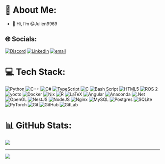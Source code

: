 # 💫 About Me:
- 👋 Hi, I’m @Julien9969


## 🌐 Socials:
[![Discord](https://img.shields.io/badge/Discord-%237289DA.svg?logo=discord&logoColor=white)](https://discord.gg/418825555316572180) [![LinkedIn](https://img.shields.io/badge/LinkedIn-%230077B5.svg?logo=linkedin&logoColor=white)](https://linkedin.com/in/julienroux9969) [![email](https://img.shields.io/badge/Email-D14836?logo=gmail&logoColor=white)](mailto:julien.roux404@gmail.com) 

# 💻 Tech Stack:
![Python](https://img.shields.io/badge/python-3670A0?style=flat&logo=python&logoColor=ffdd54) ![C++](https://img.shields.io/badge/c++-%2300599C.svg?style=flat&logo=c%2B%2B&logoColor=white) ![C#](https://img.shields.io/badge/c%23-%23239120.svg?style=flat&logo=csharp&logoColor=white) ![TypeScript](https://img.shields.io/badge/typescript-%23007ACC.svg?style=flat&logo=typescript&logoColor=white) ![C](https://img.shields.io/badge/c-%2300599C.svg?style=flat&logo=c&logoColor=white) ![Bash Script](https://img.shields.io/badge/bash_script-%23121011.svg?style=flat&logo=gnu-bash&logoColor=white) ![HTML5](https://img.shields.io/badge/html5-%23E34F26.svg?style=flat&logo=html5&logoColor=white) ![ROS 2](https://img.shields.io/badge/ros-%23181717.svg) ![yocto](https://img.shields.io/badge/yocto-%23181717.svg) ![Docker](https://img.shields.io/badge/docker-%230db7ed.svg?style=flat&logo=docker&logoColor=white)  ![Nix](https://img.shields.io/badge/NIX-5277C3.svg?style=flat&logo=NixOS&logoColor=white) ![R](https://img.shields.io/badge/r-%23276DC3.svg?style=flat&logo=r&logoColor=white) ![LaTeX](https://img.shields.io/badge/latex-%23008080.svg?style=flat&logo=latex&logoColor=white) ![Angular](https://img.shields.io/badge/angular-%23DD0031.svg?style=flat&logo=angular&logoColor=white) ![Anaconda](https://img.shields.io/badge/Anaconda-%2344A833.svg?style=flat&logo=anaconda&logoColor=white) ![.Net](https://img.shields.io/badge/.NET-5C2D91?style=flat&logo=.net&logoColor=white) ![OpenGL](https://img.shields.io/badge/OpenGL-%23FFFFFF.svg?style=flat&logo=opengl) ![NestJS](https://img.shields.io/badge/nestjs-%23E0234E.svg?style=flat&logo=nestjs&logoColor=white) ![NodeJS](https://img.shields.io/badge/node.js-6DA55F?style=flat&logo=node.js&logoColor=white)  ![Nginx](https://img.shields.io/badge/nginx-%23009639.svg?style=flat&logo=nginx&logoColor=white) ![MySQL](https://img.shields.io/badge/mysql-4479A1.svg?style=flat&logo=mysql&logoColor=white) ![Postgres](https://img.shields.io/badge/postgres-%23316192.svg?style=flat&logo=postgresql&logoColor=white) ![SQLite](https://img.shields.io/badge/sqlite-%2307405e.svg?style=flat&logo=sqlite&logoColor=white) ![PyTorch](https://img.shields.io/badge/PyTorch-%23EE4C2C.svg?style=flat&logo=PyTorch&logoColor=white) ![Git](https://img.shields.io/badge/git-%23F05033.svg?style=flat&logo=git&logoColor=white) ![GitHub](https://img.shields.io/badge/github-%23121011.svg?style=flat&logo=github&logoColor=white) ![GitLab](https://img.shields.io/badge/gitlab-%23181717.svg?style=flat&logo=gitlab&logoColor=white) 
# 📊 GitHub Stats:
![](https://github-readme-stats.vercel.app/api?username=julien9969&theme=onedark&hide_border=true&include_all_commits=true&count_private=true)
<!--![](https://github-readme-stats.vercel.app/api/top-langs/?username=julien9969&theme=onedark&hide_border=true&include_all_commits=false&count_private=true&layout=compact) -->
<!--![](https://nirzak-streak-stats.vercel.app/?user=julien9969&theme=onedark&hide_border=true)<br/> -->

---
[![](https://visitcount.itsvg.in/api?id=julien9969&icon=6&color=0)](https://visitcount.itsvg.in)

<!-- Proudly created with GPRM ( https://gprm.itsvg.in ) -->

